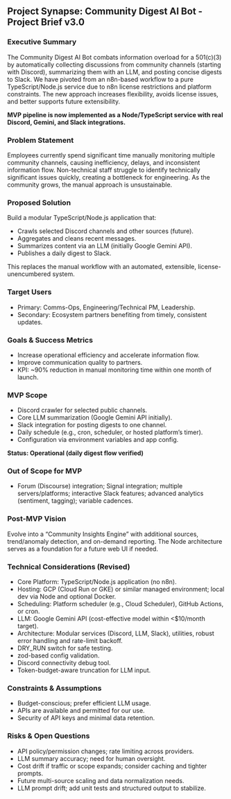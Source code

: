 ## Project Synapse: Community Digest AI Bot - Project Brief v3.0

### Executive Summary
The Community Digest AI Bot combats information overload for a 501(c)(3) by automatically collecting discussions from community channels (starting with Discord), summarizing them with an LLM, and posting concise digests to Slack. We have pivoted from an n8n-based workflow to a pure TypeScript/Node.js service due to n8n license restrictions and platform constraints. The new approach increases flexibility, avoids license issues, and better supports future extensibility.

**MVP pipeline is now implemented as a Node/TypeScript service with real Discord, Gemini, and Slack integrations.**

### Problem Statement
Employees currently spend significant time manually monitoring multiple community channels, causing inefficiency, delays, and inconsistent information flow. Non-technical staff struggle to identify technically significant issues quickly, creating a bottleneck for engineering. As the community grows, the manual approach is unsustainable.

### Proposed Solution
Build a modular TypeScript/Node.js application that:
- Crawls selected Discord channels and other sources (future).
- Aggregates and cleans recent messages.
- Summarizes content via an LLM (initially Google Gemini API).
- Publishes a daily digest to Slack.

This replaces the manual workflow with an automated, extensible, license-unencumbered system.

### Target Users
- Primary: Comms-Ops, Engineering/Technical PM, Leadership.
- Secondary: Ecosystem partners benefiting from timely, consistent updates.

### Goals & Success Metrics
- Increase operational efficiency and accelerate information flow.
- Improve communication quality to partners.
- KPI: ~90% reduction in manual monitoring time within one month of launch.

### MVP Scope
- Discord crawler for selected public channels.
- Core LLM summarization (Google Gemini API initially).
- Slack integration for posting digests to one channel.
- Daily schedule (e.g., cron, scheduler, or hosted platform’s timer).
- Configuration via environment variables and app config.

**Status: Operational (daily digest flow verified)**

### Out of Scope for MVP
- Forum (Discourse) integration; Signal integration; multiple servers/platforms; interactive Slack features; advanced analytics (sentiment, tagging); variable cadences.

### Post-MVP Vision
Evolve into a “Community Insights Engine” with additional sources, trend/anomaly detection, and on-demand reporting. The Node architecture serves as a foundation for a future web UI if needed.

### Technical Considerations (Revised)
- Core Platform: TypeScript/Node.js application (no n8n).
- Hosting: GCP (Cloud Run or GKE) or similar managed environment; local dev via Node and optional Docker.
- Scheduling: Platform scheduler (e.g., Cloud Scheduler), GitHub Actions, or cron.
- LLM: Google Gemini API (cost-effective model within <$10/month target).
- Architecture: Modular services (Discord, LLM, Slack), utilities, robust error handling and rate-limit backoff.
- DRY_RUN switch for safe testing.
- zod-based config validation.
- Discord connectivity debug tool.
- Token-budget-aware truncation for LLM input.

### Constraints & Assumptions
- Budget-conscious; prefer efficient LLM usage.
- APIs are available and permitted for our use.
- Security of API keys and minimal data retention.

### Risks & Open Questions
- API policy/permission changes; rate limiting across providers.
- LLM summary accuracy; need for human oversight.
- Cost drift if traffic or scope expands; consider caching and tighter prompts.
- Future multi-source scaling and data normalization needs.
- LLM prompt drift; add unit tests and structured output to stabilize.
